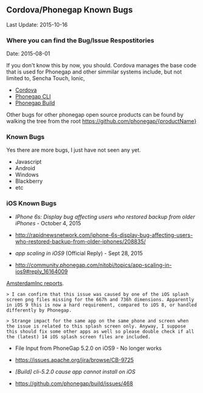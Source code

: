 ## Cordova/Phonegap Known Bugs ##
Last Update: 2015-10-16

### Where you can find the Bug/Issue Respostitories ###
Date: 2015-08-01

If you don't know this by now, you should. Cordova manages the base code that is used for Phonegap and other simmilar systems include, but not limited to, Sencha Touch, Ionic, 

* [Cordova](https://issues.apache.org/jira/browse/CB/?selectedTab=com.atlassian.jira.jira-projects-plugin:issues-panel)
* [Phonegap CLI](https://github.com/phonegap/phonegap-cli/issues)
* [Phonegap Build](https://github.com/phonegap/build/issues/)

Other bugs for other phonegap open source products can be found by walking the tree from the root https://github.com/phonegap/{productName}


### Known Bugs ###

Yes there are more bugs, I just have not seen any yet. 

- Javascript 
- Android
- Windows
- Blackberry
- etc

### iOS Known Bugs ###

* *IPhone 6s: Display bug affecting users who restored backup from older iPhones* - October 4, 2015
* http://rapidnewsnetwork.com/iphone-6s-display-bug-affecting-users-who-restored-backup-from-older-iphones/208835/

* *app scaling in iOS9* (Official Reply) - Sept 28, 2015
* http://community.phonegap.com/nitobi/topics/app-scaling-in-ios9#reply_16164009

[AmsterdamInc reports](http://community.phonegap.com/nitobi/topics/app-scaling-in-ios9#reply_16153350).

    > I can confirm that this issue was caused by one of the iOS splash screen png files missing for the 667h and 736h dimensions. Apparently in iOS 9 this is now a hard requirement, compared to iOS 8, or handled differently by Phonegap.

    > Strange impact for the same app on the same phone and screen when the issue is related to this splash screen only. Anyway, I suppose this should fix some other apps as well so please double check if all the (latest) 14 iOS splash screen files are included. 

* File Input from PhoneGap 5.2.0 on iOS9 - No longer works
* https://issues.apache.org/jira/browse/CB-9725

* *[Build] cli-5.2.0 cause app cannot install on iOS*
* https://github.com/phonegap/build/issues/468


